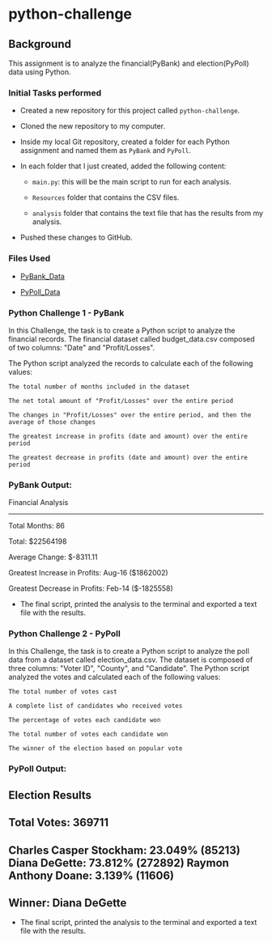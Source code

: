 # python-challenge

## Background
This assignment is to analyze the financial(PyBank) and election(PyPoll) data using Python. 

### Initial Tasks performed

- Created a new repository for this project called `python-challenge`. 

- Cloned the new repository to my computer.

- Inside my local Git repository, created a folder for each Python assignment and named them as `PyBank` and `PyPoll`.

- In each folder that I just created, added the following content:

    - `main.py`: this will be the main script to run for each analysis.

    - `Resources` folder that contains the CSV files. 

    - `analysis` folder that contains the text file that has the results from my analysis.

- Pushed these changes to GitHub.

### Files Used

- [PyBank_Data](PyBank/Resources/budget_data.csv)

- [PyPoll_Data](PyPoll/Resources/election_data.csv)

### Python Challenge 1 - PyBank

In this Challenge, the task is to create a Python script to analyze the financial records. The financial dataset called budget_data.csv composed of two columns: "Date" and "Profit/Losses".

The Python script analyzed the records to calculate each of the following values:

    The total number of months included in the dataset

    The net total amount of "Profit/Losses" over the entire period

    The changes in "Profit/Losses" over the entire period, and then the average of those changes

    The greatest increase in profits (date and amount) over the entire period

    The greatest decrease in profits (date and amount) over the entire period

### PyBank Output:

Financial Analysis

---------------------------

Total Months: 86

Total: $22564198

Average Change: $-8311.11

Greatest Increase in Profits: Aug-16 ($1862002)

Greatest Decrease in Profits: Feb-14 ($-1825558)

* The final script, printed the analysis to the terminal and exported a text file with the results.

### Python Challenge 2 - PyPoll
In this Challenge, the task is to create a Python script to analyze the poll data from a dataset called election_data.csv. The dataset is composed of three columns: "Voter ID", "County", and "Candidate". The Python script analyzed the votes and calculated each of the following values:

    The total number of votes cast

    A complete list of candidates who received votes

    The percentage of votes each candidate won

    The total number of votes each candidate won

    The winner of the election based on popular vote

### PyPoll Output:

Election Results
-------------------------
Total Votes: 369711
-------------------------
Charles Casper Stockham: 23.049% (85213)
Diana DeGette: 73.812% (272892)
Raymon Anthony Doane: 3.139% (11606)
-------------------------
Winner: Diana DeGette
-------------------------

* The final script, printed the analysis to the terminal and exported a text file with the results.
